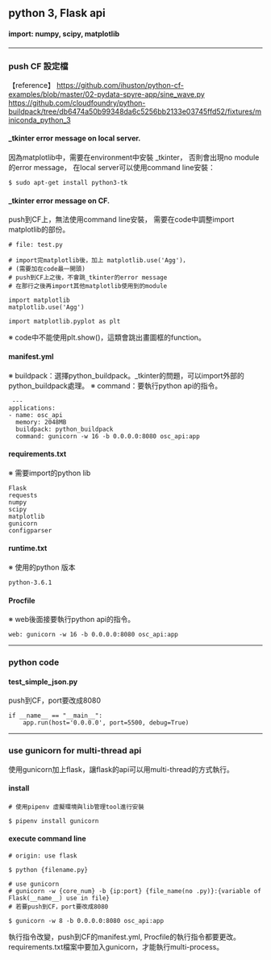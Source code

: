 ## python 3, Flask api
#### import: numpy, scipy, matplotlib

---
### push CF 設定檔

【reference】
https://github.com/ihuston/python-cf-examples/blob/master/02-pydata-spyre-app/sine_wave.py
https://github.com/cloudfoundry/python-buildpack/tree/db6474a50b99348da6c5256bb2133e03745ffd52/fixtures/miniconda_python_3


#### _tkinter error message on local server.
因為matplotlib中，需要在environment中安裝 _tkinter，
否則會出現no module的error message，
在local server可以使用command line安裝：
```
$ sudo apt-get install python3-tk
```


#### _tkinter error message on CF.
push到CF上，無法使用command line安裝，
需要在code中調整import matplotlib的部份。
```
# file: test.py

# import完matplotlib後，加上 matplotlib.use('Agg')，
# (需要加在code最一開頭)
# push到CF上之後，不會跳_tkinter的error message
# 在那行之後再import其他matplotlib使用到的module

import matplotlib
matplotlib.use('Agg')

import matplotlib.pyplot as plt
```
※ code中不能使用plt.show()，這類會跳出畫圖框的function。


#### manifest.yml
※ buildpack：選擇python_buildpack。_tkinter的問題，可以import外部的python_buildpack處理。
※ command：要執行python api的指令。
```
 ---
applications:
- name: osc_api
  memory: 2048MB
  buildpack: python_buildpack
  command: gunicorn -w 16 -b 0.0.0.0:8080 osc_api:app
```


#### requirements.txt
※ 需要import的python lib
```
Flask
requests
numpy
scipy
matplotlib
gunicorn
configparser
```


#### runtime.txt
※ 使用的python 版本
```
python-3.6.1
```


#### Procfile
※ web後面接要執行python api的指令。
```
web: gunicorn -w 16 -b 0.0.0.0:8080 osc_api:app
```

---

### python code

#### test_simple_json.py
push到CF，port要改成8080
```
if __name__ == "__main__":
    app.run(host='0.0.0.0', port=5500, debug=True)
```

---

### use gunicorn for multi-thread api
使用gunicorn加上flask，讓flask的api可以用multi-thread的方式執行。

#### install
```
# 使用pipenv 虛擬環境與lib管理tool進行安裝

$ pipenv install gunicorn
```

#### execute command line
```
# origin: use flask

$ python {filename.py}
```

```
# use gunicorn
# gunicorn -w {core_num} -b {ip:port} {file_name(no .py)}:{variable of Flask(__name__) use in file}
# 若要push到CF，port要改成8080

$ gunicorn -w 8 -b 0.0.0.0:8080 osc_api:app
```

執行指令改變，push到CF的manifest.yml, Procfile的執行指令都要更改。
requirements.txt檔案中要加入gunicorn，才能執行multi-process。

